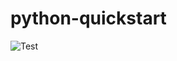 # python-quickstart

![Test](https://github.com/marcioaug/python-quickstart/workflows/Test/badge.svg)
